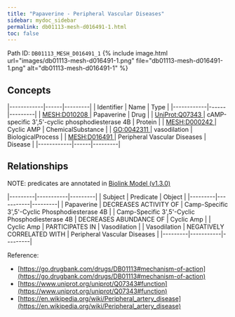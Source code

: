 ```yaml
---
title: "Papaverine - Peripheral Vascular Diseases"
sidebar: mydoc_sidebar
permalink: db01113-mesh-d016491-1.html
toc: false 
---
```



Path ID: `DB01113_MESH_D016491_1`
{% include image.html url="images/db01113-mesh-d016491-1.png" file="db01113-mesh-d016491-1.png" alt="db01113-mesh-d016491-1" %}

## Concepts

|------------|------|---------|
| Identifier | Name | Type    |
|------------|------|---------|
| <a href="https://identifiers.org/MESH:D010208">MESH:D010208 </a> | Papaverine | Drug |
| <a href="https://identifiers.org/UniProt:Q07343">UniProt:Q07343 </a> | cAMP-specific 3',5'-cyclic phosphodiesterase 4B | Protein |
| <a href="https://identifiers.org/MESH:D000242">MESH:D000242 </a> | Cyclic AMP | ChemicalSubstance |
| <a href="https://identifiers.org/GO:0042311">GO:0042311 </a> | vasodilation | BiologicalProcess |
| <a href="https://identifiers.org/MESH:D016491">MESH:D016491 </a> | Peripheral Vascular Diseases | Disease |
|------------|------|---------|

## Relationships


NOTE: predicates are annotated in <a href="https://github.com/biolink/biolink-model/releases/tag/v1.3.0">Biolink Model (v1.3.0)</a>

|---------|-----------|---------|
| Subject | Predicate | Object  |
|---------|-----------|---------|
| Papaverine | DECREASES ACTIVITY OF | Camp-Specific 3',5'-Cyclic Phosphodiesterase 4B |
| Camp-Specific 3',5'-Cyclic Phosphodiesterase 4B | DECREASES ABUNDANCE OF | Cyclic Amp |
| Cyclic Amp | PARTICIPATES IN | Vasodilation |
| Vasodilation | NEGATIVELY CORRELATED WITH | Peripheral Vascular Diseases |
|---------|-----------|---------|

Reference: 
  - [https://go.drugbank.com/drugs/DB01113#mechanism-of-action](https://go.drugbank.com/drugs/DB01113#mechanism-of-action)
  - [https://www.uniprot.org/uniprot/Q07343#function](https://www.uniprot.org/uniprot/Q07343#function)
  - [https://en.wikipedia.org/wiki/Peripheral_artery_disease](https://en.wikipedia.org/wiki/Peripheral_artery_disease)
